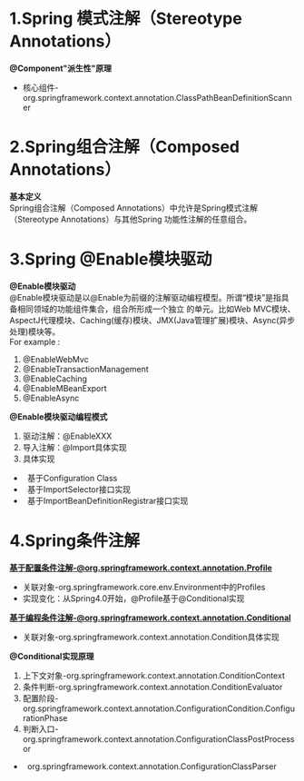 # 1.Spring 模式注解（Stereotype Annotations）
**@Component"派生性"原理**<br/>
+ 核心组件-org.springframework.context.annotation.ClassPathBeanDefinitionScanner

# 2.Spring组合注解（Composed Annotations）
**基本定义**<br/>
Spring组合注解（Composed Annotations）中允许是Spring模式注解（Stereotype Annotations）与其他Spring
功能性注解的任意组合。

# 3.Spring @Enable模块驱动
**@Enable模块驱动**<br/>
@Enable模块驱动是以@Enable为前缀的注解驱动编程模型。所谓“模块”是指具备相同领域的功能组件集合，组合所形成一个独立
的单元。比如Web MVC模块、AspectJ代理模块、Caching(缓存)模块、JMX(Java管理扩展)模块、Async(异步处理)模块等。<br/>
For example : <br/>
1. @EnableWebMvc
2. @EnableTransactionManagement
3. @EnableCaching
4. @EnableMBeanExport
5. @EnableAsync

**@Enable模块驱动编程模式**<br/>
1. 驱动注解：@EnableXXX
2. 导入注解：@Import具体实现
3. 具体实现
+ &nbsp;&nbsp;基于Configuration Class
+ &nbsp;&nbsp;基于ImportSelector接口实现
+ &nbsp;&nbsp;基于ImportBeanDefinitionRegistrar接口实现

# 4.Spring条件注解
**基于配置条件注解-@org.springframework.context.annotation.Profile**<br/>
+ 关联对象-org.springframework.core.env.Environment中的Profiles
+ 实现变化：从Spring4.0开始，@Profile基于@Conditional实现

**基于编程条件注解-@org.springframework.context.annotation.Conditional**<br/>
+ 关联对象-org.springframework.context.annotation.Condition具体实现

**@Conditional实现原理**<br/>
1. 上下文对象-org.springframework.context.annotation.ConditionContext
2. 条件判断-org.springframework.context.annotation.ConditionEvaluator
3. 配置阶段-org.springframework.context.annotation.ConfigurationCondition.ConfigurationPhase
4. 判断入口-org.springframework.context.annotation.ConfigurationClassPostProcessor
+ &nbsp;&nbsp;org.springframework.context.annotation.ConfigurationClassParser

